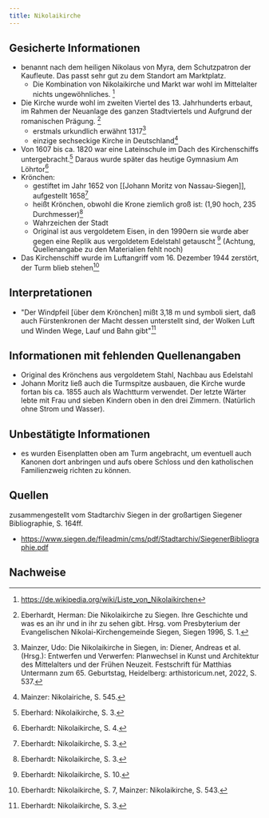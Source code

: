 ```yaml
---
title: Nikolaikirche
---
```

 

## Gesicherte Informationen

- benannt nach dem heiligen Nikolaus von Myra, dem Schutzpatron der Kaufleute. Das passt sehr gut zu dem Standort am Marktplatz.
	- Die Kombination von Nikolaikirche und Markt war wohl im Mittelalter nichts ungewöhnliches. [^1]
- Die Kirche wurde wohl im zweiten Viertel des 13. Jahrhunderts erbaut, im Rahmen der Neuanlage des ganzen Stadtviertels und Aufgrund der romanischen Prägung. [^2]
	- erstmals urkundlich erwähnt 1317[^3]
	- einzige sechseckige Kirche in Deutschland[^4]
- Von 1607 bis ca. 1820 war eine Lateinschule im Dach des Kirchenschiffs untergebracht.[^6] Daraus wurde später das heutige Gymnasium Am Löhrtor[^10]
- Krönchen:
	- gestiftet im Jahr 1652 von [[Johann Moritz von Nassau-Siegen]], aufgestellt 1658[^7]
	- heißt Krönchen, obwohl die Krone ziemlich groß ist: (1,90 hoch, 235 Durchmesser)[^8]
	- Wahrzeichen der Stadt
	- Original ist aus vergoldetem Eisen, in den 1990ern sie wurde aber gegen eine Replik aus vergoldetem Edelstahl getauscht [^9] (Achtung, Quellenangabe zu den Materialien fehlt noch)
- Das Kirchenschiff wurde im Luftangriff vom 16. Dezember 1944 zerstört, der Turm blieb stehen[^11]
## Interpretationen

- "Der Windpfeil [über dem Krönchen] mißt 3,18 m und symboli siert, daß auch Fürstenkronen der Macht dessen unterstellt sind, der Wolken Luft und Winden Wege, Lauf und Bahn gibt"[^5]

## Informationen mit fehlenden Quellenangaben

- Original des Krönchens aus vergoldetem Stahl, Nachbau aus Edelstahl
- Johann Moritz ließ auch die Turmspitze ausbauen, die Kirche wurde fortan bis ca. 1855 auch als Wachtturm verwendet. Der letzte Wärter lebte mit Frau und sieben Kindern oben in den drei Zimmern. (Natürlich ohne Strom und Wasser).

## Unbestätigte Informationen

- es wurden Eisenplatten oben am Turm angebracht, um eventuell auch Kanonen dort anbringen und aufs obere Schloss und den katholischen Familienzweig richten zu können.


## Quellen

zusammengestellt vom Stadtarchiv Siegen in der großartigen Siegener Bibliographie, S. 164ff.
- https://www.siegen.de/fileadmin/cms/pdf/Stadtarchiv/SiegenerBibliographie.pdf

## Nachweise

[^1]: https://de.wikipedia.org/wiki/Liste_von_Nikolaikirchen
[^2]: Eberhardt, Herman: Die Nikolaikirche zu Siegen. Ihre Geschichte und was es an ihr und in ihr zu sehen gibt. Hrsg. vom Presbyterium der Evangelischen Nikolai-Kirchengemeinde Siegen, Siegen 1996, S. 1.
[^3]: Mainzer, Udo: Die Nikolaikirche in Siegen, in: Diener, Andreas et al. (Hrsg.): Entwerfen und Verwerfen: Planwechsel in Kunst und Architektur des Mittelalters und der Frühen Neuzeit. Festschrift für Matthias Untermann zum 65. Geburtstag, Heidelberg: arthistoricum.net, 2022, S. 537.
[^4]: Mainzer: Nikolairiche, S. 545.
[^5]: Eberhardt: Nikolaikirche, S. 3.
[^6]: Eberhard: Nikolaikirche, S. 3.
[^7]: Eberhardt: Nikolaikirche, S. 3.
[^8]: Eberhardt: Nikolaikirche, S. 3.
[^9]: Eberhardt: Nikolaikirche, S. 10.
[^10]: Eberhardt: Nikolaikirche, S. 4.
[^11]: Eberhardt: Nikolaikirche, S. 7, Mainzer: Nikolaikirche, S. 543.